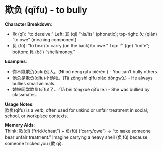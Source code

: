 # **欺负 (qīfu) - to bully**

**Character Breakdown**:  
- 欺 (qī): “to deceive.” Left: 其 (qí) “his/its” (phonetic); top-right: 欠 (qiàn) “to owe” (meaning component).  
- 负 (fù): “to bear/to carry (on the back)/to owe.” Top: ⺈ (gē) “knife”; bottom: 貝 (bèi) “shell/money.”

**Examples**:  
- 你不能欺负(qīfu)别人。(Nǐ bù néng qīfu biérén.) - You can’t bully others.  
- 他总是欺负(qīfu)小动物。(Tā zǒng shì qīfu xiǎo dòngwù.) - He always bullies small animals.  
- 她被同学欺负(qīfu)了。(Tā bèi tóngxué qīfu le.) - She was bullied by classmates.

**Usage Notes**:  
欺负(qīfu) is a verb, often used for unkind or unfair treatment in social, school, or workplace contexts.

**Memory Aids**:  
Think: 欺(qī) (“trick/cheat”) + 负(fù) (“carry/owe”) → “to make someone bear unfair treatment.” Imagine carrying a heavy shell (负 fù) because someone tricked you (欺 qī).